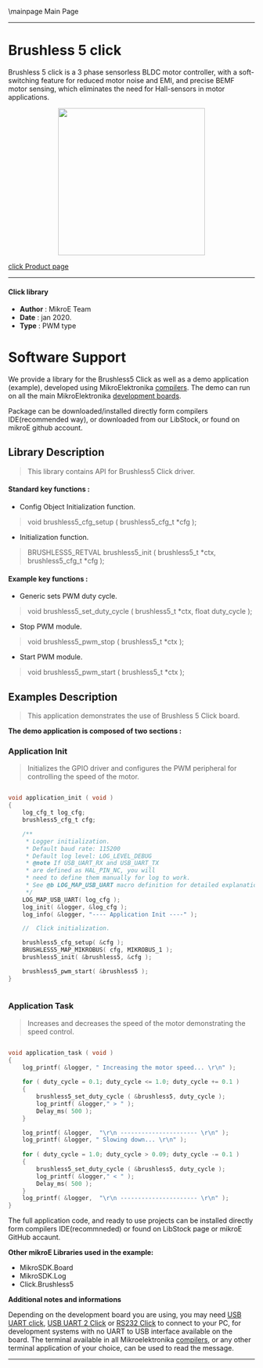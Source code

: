 \mainpage Main Page
 
---
# Brushless 5 click

Brushless 5 click is a 3 phase sensorless BLDC motor controller, with a soft-switching feature for reduced motor noise and EMI, and precise BEMF motor sensing, which eliminates the need for Hall-sensors in motor applications.

<p align="center">
  <img src="https://download.mikroe.com/images/click_for_ide/brushless5_click.png" height=300px>
</p>

[click Product page](https://www.mikroe.com/brushless-5-click)

---


#### Click library 

- **Author**        : MikroE Team
- **Date**          : jan 2020.
- **Type**          : PWM type


# Software Support

We provide a library for the Brushless5 Click 
as well as a demo application (example), developed using MikroElektronika 
[compilers](https://shop.mikroe.com/compilers). 
The demo can run on all the main MikroElektronika [development boards](https://shop.mikroe.com/development-boards).

Package can be downloaded/installed directly form compilers IDE(recommended way), or downloaded from our LibStock, or found on mikroE github account. 

## Library Description

> This library contains API for Brushless5 Click driver.

#### Standard key functions :

- Config Object Initialization function.
> void brushless5_cfg_setup ( brushless5_cfg_t *cfg ); 
 
- Initialization function.
> BRUSHLESS5_RETVAL brushless5_init ( brushless5_t *ctx, brushless5_cfg_t *cfg );

#### Example key functions :

- Generic sets PWM duty cycle.
> void brushless5_set_duty_cycle ( brushless5_t *ctx, float duty_cycle );
 
- Stop PWM module.
> void brushless5_pwm_stop ( brushless5_t *ctx );

- Start PWM module.
> void brushless5_pwm_start ( brushless5_t *ctx );

## Examples Description

> This application demonstrates the use of Brushless 5 Click board.

**The demo application is composed of two sections :**

### Application Init 

> Initializes the GPIO driver and configures the PWM peripheral for controlling the speed of the motor. 

```c

void application_init ( void )
{
    log_cfg_t log_cfg;
    brushless5_cfg_t cfg;

    /** 
     * Logger initialization.
     * Default baud rate: 115200
     * Default log level: LOG_LEVEL_DEBUG
     * @note If USB_UART_RX and USB_UART_TX 
     * are defined as HAL_PIN_NC, you will 
     * need to define them manually for log to work. 
     * See @b LOG_MAP_USB_UART macro definition for detailed explanation.
     */
    LOG_MAP_USB_UART( log_cfg );
    log_init( &logger, &log_cfg );
    log_info( &logger, "---- Application Init ----" );

    //  Click initialization.

    brushless5_cfg_setup( &cfg );
    BRUSHLESS5_MAP_MIKROBUS( cfg, MIKROBUS_1 );
    brushless5_init( &brushless5, &cfg );

    brushless5_pwm_start( &brushless5 );
}
  
```

### Application Task

> Increases and decreases the speed of the motor demonstrating the speed control.

```c

void application_task ( void )
{
    log_printf( &logger, " Increasing the motor speed... \r\n" );
    
    for ( duty_cycle = 0.1; duty_cycle <= 1.0; duty_cycle += 0.1 )
    {
        brushless5_set_duty_cycle ( &brushless5, duty_cycle );
        log_printf( &logger," > " );
        Delay_ms( 500 );
    }

    log_printf( &logger,  "\r\n ---------------------- \r\n" ); 
    log_printf( &logger, " Slowing down... \r\n" );
    
    for ( duty_cycle = 1.0; duty_cycle > 0.09; duty_cycle -= 0.1 )
    {
        brushless5_set_duty_cycle ( &brushless5, duty_cycle );
        log_printf( &logger," < " );
        Delay_ms( 500 );
    }
    log_printf( &logger,  "\r\n ---------------------- \r\n" ); 
}  

```

The full application code, and ready to use projects can be  installed directly form compilers IDE(recommneded) or found on LibStock page or mikroE GitHub accaunt.

**Other mikroE Libraries used in the example:** 

- MikroSDK.Board
- MikroSDK.Log
- Click.Brushless5

**Additional notes and informations**

Depending on the development board you are using, you may need 
[USB UART click](https://shop.mikroe.com/usb-uart-click), 
[USB UART 2 Click](https://shop.mikroe.com/usb-uart-2-click) or 
[RS232 Click](https://shop.mikroe.com/rs232-click) to connect to your PC, for 
development systems with no UART to USB interface available on the board. The 
terminal available in all Mikroelektronika 
[compilers](https://shop.mikroe.com/compilers), or any other terminal application 
of your choice, can be used to read the message.



---
